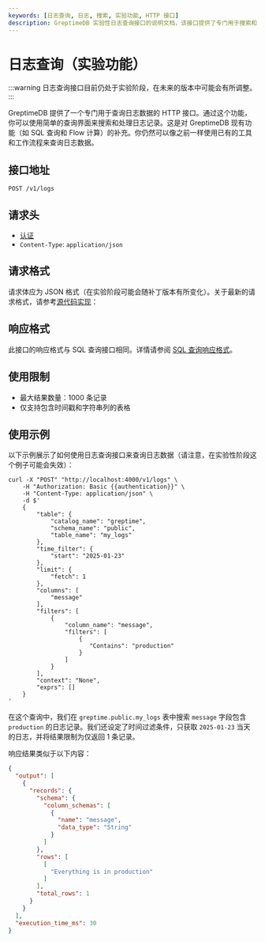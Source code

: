 ```yaml
---
keywords: [日志查询, 日志, 搜索, 实验功能, HTTP 接口]
description: GreptimeDB 实验性日志查询接口的说明文档，该接口提供了专门用于搜索和处理日志数据的 HTTP 服务。
---
```


# 日志查询（实验功能）

:::warning
日志查询接口目前仍处于实验阶段，在未来的版本中可能会有所调整。
:::

GreptimeDB 提供了一个专门用于查询日志数据的 HTTP 接口。通过这个功能，你可以使用简单的查询界面来搜索和处理日志记录。这是对 GreptimeDB 现有功能（如 SQL 查询和 Flow 计算）的补充。你仍然可以像之前一样使用已有的工具和工作流程来查询日志数据。

## 接口地址

```http
POST /v1/logs
```

## 请求头
- [认证](/user-guide/protocols/http.md#authentication)
- `Content-Type`: `application/json`

## 请求格式

请求体应为 JSON 格式（在实验阶段可能会随补丁版本有所变化）。关于最新的请求格式，请参考[源代码实现](https://github.com/GreptimeTeam/greptimedb/blob/main/src/log-query/src/log_query.rs)：

## 响应格式

此接口的响应格式与 SQL 查询接口相同。详情请参阅 [SQL 查询响应格式](/user-guide/protocols/http/#response)。

## 使用限制

- 最大结果数量：1000 条记录
- 仅支持包含时间戳和字符串列的表格

## 使用示例

以下示例展示了如何使用日志查询接口来查询日志数据（请注意，在实验性阶段这个例子可能会失效）：

```shell
curl -X "POST" "http://localhost:4000/v1/logs" \
    -H "Authorization: Basic {{authentication}}" \
    -H "Content-Type: application/json" \
    -d $'
    {
        "table": {
            "catalog_name": "greptime",
            "schema_name": "public",
            "table_name": "my_logs"
        },
        "time_filter": {
            "start": "2025-01-23"
        },
        "limit": {
            "fetch": 1
        },
        "columns": [
            "message"
        ],
        "filters": [
            {
                "column_name": "message",
                "filters": [
                    {
                       "Contains": "production"
                    }
                ]
            }
        ],
        "context": "None",
        "exprs": []
    }
'
```

在这个查询中，我们在 `greptime.public.my_logs` 表中搜索 `message` 字段包含 `production` 的日志记录。我们还设定了时间过滤条件，只获取 `2025-01-23` 当天的日志，并将结果限制为仅返回 1 条记录。

响应结果类似于以下内容：

```json
{
  "output": [
    {
      "records": {
        "schema": {
          "column_schemas": [
            {
              "name": "message",
              "data_type": "String"
            }
          ]
        },
        "rows": [
          [
            "Everything is in production"
          ]
        ],
        "total_rows": 1
      }
    }
  ],
  "execution_time_ms": 30
}
```
